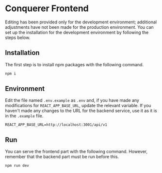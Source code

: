 # Conquerer Frontend
Editing has been provided only for the development environment; additional adjustments have not been made for the production environment. You can set up the installation for the development environment by following the steps below.

## Installation
The first step is to install npm packages with the following command.

```bash
npm i
```

## Environment
Edit the file named `.env.example` as `.env` and, if you have made any modifications for `REACT_APP_BASE_URL`, update the relevant variable. If you haven't made any changes to the URL for the backend service, use it as it is in the `.example` file.

```env
REACT_APP_BASE_URL=http://localhost:3001/api/v1
```

## Run
You can serve the frontend part with the following command. However, remember that the backend part must be run before this.

```bash
npm run dev
```
